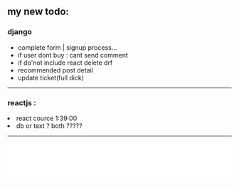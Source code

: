 <!-- # 👋 Welcome to spsh -->

<h2>my new todo:</h2>
<h3>django</h3>
<ul>
<li>complete form | signup process... </li>
<li>if user dont buy : cant send comment</li>
<li>if do'not include react delete drf</li>
<li>recommended post detail</li>
<li>update ticket(full dick)</li>
</ul>
<hr>

<h3>reactjs :</h3>
<li>react cource 1:39:00</li>
<li>db or text ? both ?????</li>
<hr>
<!-- <h4>my old todo:</h4>
<ul>
    <li>hash url product bought</li>
    <li>show product (reactjs,<b>drf</b>,django)</li>
    <li><a href="https://github.com/muhammadaamir123/-Recommendation-System-Engine-using-Django">recommended project for test معلق</a></li>
    <li>email , change password ... other allauth tamplates style</li>
    <li> signin with google , ( django-userena / django-allauth )</li>
    <li>PAGES  : about us , blog</li>
    <li> help cources chatgpt</li>
    <li>time execute db's</li>
</ul> -->
<!-- <hr> -->

[![spsh banner](./images/logo/logo-no-background.png)](https://opozex.com)
